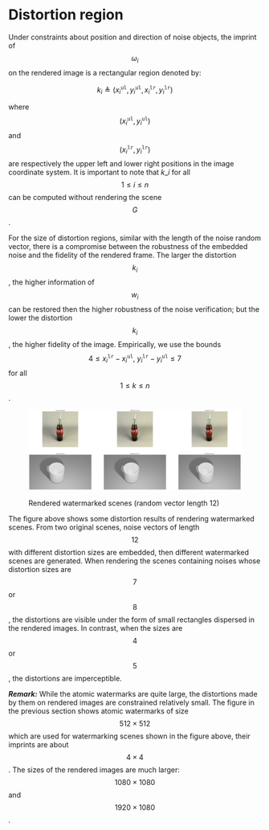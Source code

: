 # Distortion region

Under constraints about position and direction of noise objects, the imprint of $$\omega_i$$ on the rendered image is a rectangular region denoted by:

$$
k_i \triangleq \left(x_i^{\mathtt{ul}}, y_i^{\mathtt{ul}}, x_i^{\mathtt{lr}}, y_i^{\mathtt{lr}} \right)
$$

where $$\left(x_i^{\mathtt{ul}}, y_i^{\mathtt{ul}}\right)$$ and $$\left(x_i^{\mathtt{lr}}, y_i^{\mathtt{lr}}\right)$$ are respectively the upper left and lower right positions in the image coordinate system. It is important to note that $k\_i$ for all $$1 \leq i \leq n$$ can be computed without rendering the scene $$G$$.

For the size of distortion regions, similar with the length of the noise random vector, there is a compromise between the robustness of the embedded noise and the fidelity of the rendered frame. The larger the distortion $$k_i$$, the higher information of $$w_i$$ can be restored then the higher robustness of the noise verification; but the lower the distortion $$k_i$$, the higher fidelity of the image. Empirically, we use the bounds $$4 \leq x^{\mathtt{lr}}_{i} - x^{\mathtt{ul}}_{i},\ y^{\mathtt{lr}}_{i} - y^{\mathtt{ul}}_{i} \leq 7$$ for all $$1 \leq k \leq n$$.

<figure><img src="../../../.gitbook/assets/distorted_images.png" alt=""><figcaption><p>Rendered watermarked scenes (random vector length 12)</p></figcaption></figure>

The figure above shows some distortion results of rendering watermarked scenes. From two original scenes, noise vectors of length $$12$$ with different distortion sizes are embedded, then different watermarked scenes are generated. When rendering the scenes containing noises whose distortion sizes are $$7$$ or $$8$$, the distortions are visible under the form of small rectangles dispersed in the rendered images. In contrast, when the sizes are $$4$$ or $$5$$, the distortions are imperceptible.

_**Remark:**_ While the atomic watermarks are quite large, the distortions made by them on rendered images are constrained relatively small. The figure in the previous section shows atomic watermarks of size $$512 \times 512$$ which are used for watermarking scenes shown in the figure above, their imprints are about $$4 \times 4$$. The sizes of the rendered images are much larger: $$1080 \times 1080$$ and $$1920 \times 1080$$.
